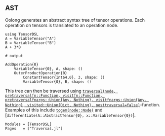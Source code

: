 ## AST

Oolong generates an abstract syntax tree of tensor operations. Each operation
on tensors is translated to an operation node.

```jldoctest
using TensorDSL
A = VariableTensor("A")
B = VariableTensor("B")
A + 3*B

# output

AddOperation{0}
    VariableTensor{0}, A, shape: ()
    OuterProductOperation{0}
        ConstantTensor{Int64,0}, 3, shape: ()
        VariableTensor{0}, B, shape: ()
```

This tree can then be traversed using [`traversal(node, pretraversalfn::Function, visitfn::Function,
        pretraversalfnargs::Union{Any, Nothing}, visitfnargs::Union{Any, Nothing},
        visited::Union{Dict, Nothing}, posttraversal=false)`](@ref)-function.
Examples of this include [`togem(node::Node)`](@ref) and [`differentiate(A::AbstractTensor{0}, x::VariableTensor{0})`].

```@autodocs
Modules = [TensorDSL]
Pages   = ["Traversal.jl"]
```